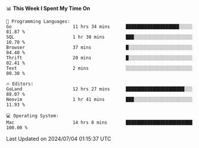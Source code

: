 <!--START_SECTION:waka-->
📊 **This Week I Spent My Time On** 

```text
💬 Programming Languages: 
Go                       11 hrs 34 mins      ████████████████████░░░░░   81.87 % 
SQL                      1 hr 30 mins        ███░░░░░░░░░░░░░░░░░░░░░░   10.70 % 
Browser                  37 mins             █░░░░░░░░░░░░░░░░░░░░░░░░   04.40 % 
Thrift                   20 mins             █░░░░░░░░░░░░░░░░░░░░░░░░   02.41 % 
Text                     2 mins              ░░░░░░░░░░░░░░░░░░░░░░░░░   00.30 % 

🔥 Editors: 
GoLand                   12 hrs 27 mins      ██████████████████████░░░   88.07 % 
Neovim                   1 hr 41 mins        ███░░░░░░░░░░░░░░░░░░░░░░   11.93 % 

💻 Operating System: 
Mac                      14 hrs 8 mins       █████████████████████████   100.00 % 
```


 Last Updated on 2024/07/04 01:15:37 UTC
<!--END_SECTION:waka-->
